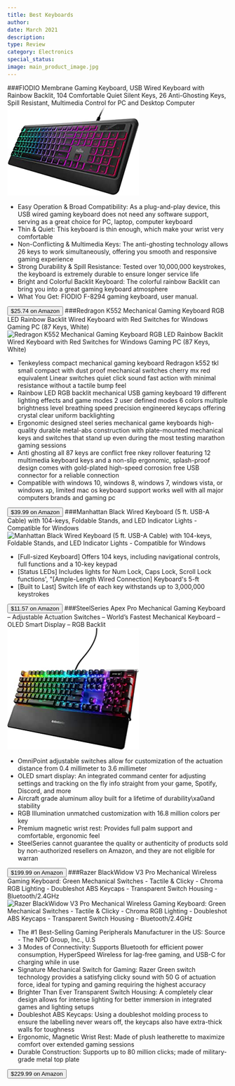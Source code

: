 ```yaml
---
title: Best Keyboards
author: 
date: March 2021
description: 
type: Review
category: Electronics
special_status: 
image: main_product_image.jpg
---
```

###FIODIO Membrane Gaming Keyboard, USB Wired Keyboard with Rainbow Backlit, 104 Comfortable Quiet Silent Keys, 26 Anti-Ghosting Keys, Spill Resistant, Multimedia Control for PC and Desktop Computer
![FIODIO Membrane Gaming Keyboard, USB Wired Keyboard with Rainbow Backlit, 104 Comfortable Quiet Silent Keys, 26 Anti-Ghosting Keys, Spill Resistant, Multimedia Control for PC and Desktop Computer](./FIODIOMem.jpeg)
- Easy Operation & Broad Compatibility: As a plug-and-play device, this USB wired gaming keyboard does not need any software support, serving as a great choice for PC, laptop, computer keyboard
- Thin & Quiet: This keyboard is thin enough, which make your wrist very comfortable
- Non-Conflicting & Multimedia Keys: The anti-ghosting technology allows 26 keys to work simultaneously, offering you smooth and responsive gaming experience
- Strong Durability & Spill Resistance: Tested over 10,000,000 keystrokes, the keyboard is extremely durable to ensure longer service life
- Bright and Colorful Backlit Keyboard: The colorful rainbow Backlit can bring you into a great gaming keyboard atmosphere
- What You Get: FIODIO F-8294 gaming keyboard, user manual.

[<button class="button">$25.74 on Amazon</button>](https://www.amazon.com/gp/slredirect/picassoRedirect.html/ref=pa_sp_atf_aps_sr_pg1_1?ie=UTF8&adId=A03429481SX86VLX37TLQ&url=%2FFIODIO-Comfortable-Anti-Ghosting-Resistant-Multimedia%2Fdp%2FB086168Y25%2Fref%3Dsr_1_1_sspa%3Fdchild%3D1%26keywords%3Dkeyboards%26qid%3D1614634122%26sr%3D8-1-spons%26psc%3D1&qualifier=1614634122&id=474712139273535&widgetName=sp_atf)
###Redragon K552 Mechanical Gaming Keyboard RGB LED Rainbow Backlit Wired Keyboard with Red Switches for Windows Gaming PC (87 Keys, White)
![Redragon K552 Mechanical Gaming Keyboard RGB LED Rainbow Backlit Wired Keyboard with Red Switches for Windows Gaming PC (87 Keys, White)](https://images-na.ssl-images-amazon.com/images/I/61DT%2Br681TL.__AC_SX300_SY300_QL70_ML2_.jpg)
- Tenkeyless compact mechanical gaming keyboard Redragon k552 tkl small compact with dust proof mechanical switches cherry mx red equivalent Linear switches quiet click sound fast action with minimal resistance without a tactile bump feel
- Rainbow LED RGB backlit mechanical USB gaming keyboard 19 different lighting effects and game modes 2 user defined modes 6 colors multiple brightness level breathing speed precision engineered keycaps offering crystal clear uniform backlighting
- Ergonomic designed steel series mechanical game keyboards high-quality durable metal-abs construction with plate-mounted mechanical keys and switches that stand up even during the most testing marathon gaming sessions
- Anti ghosting all 87 keys are conflict free nkey rollover featuring 12 multimedia keyboard keys and a non-slip ergonomic, splash-proof design comes with gold-plated high-speed corrosion free USB connector for a reliable connection
- Compatible with windows 10, windows 8, windows 7, windows vista, or windows xp, limited mac os keyboard support works well with all major computers brands and gaming pc

[<button class="button">$39.99 on Amazon</button>](https://www.amazon.com/gp/slredirect/picassoRedirect.html/ref=pa_sp_atf_aps_sr_pg1_1?ie=UTF8&adId=A08880923KTM672A7X9ZH&url=%2FRedragon-Mechanical-Keyboard-Rainbow-Switches%2Fdp%2FB086VRM89H%2Fref%3Dsr_1_2_sspa%3Fdchild%3D1%26keywords%3Dkeyboards%26qid%3D1614634122%26sr%3D8-2-spons%26psc%3D1&qualifier=1614634122&id=474712139273535&widgetName=sp_atf)
###Manhattan Black Wired Keyboard (5 ft. USB-A Cable) with 104-keys, Foldable Stands, and LED Indicator Lights - Compatible for Windows
![Manhattan Black Wired Keyboard (5 ft. USB-A Cable) with 104-keys, Foldable Stands, and LED Indicator Lights - Compatible for Windows](https://images-na.ssl-images-amazon.com/images/I/61FhqXdVUfL.__AC_SY300_SX300_QL70_ML2_.jpg)
- [Full-sized Keyboard] Offers 104 keys, including navigational controls, full functions and a 10-key keypad
- [Status LEDs] Includes lights for Num Lock, Caps Lock, Scroll Lock functions', "[Ample-Length Wired Connection] Keyboard's 5-ft
- [Built to Last] Switch life of each key withstands up to 3,000,000 keystrokes

[<button class="button">$11.57 on Amazon</button>](https://www.amazon.com/Manhattan-104-key-Keyboard-Built-Indicator/dp/B07RQVB3HQ/ref=sr_1_5?dchild=1&keywords=keyboards&qid=1614634122&sr=8-5)
###SteelSeries Apex Pro Mechanical Gaming Keyboard – Adjustable Actuation Switches – World’s Fastest Mechanical Keyboard – OLED Smart Display – RGB Backlit
![SteelSeries Apex Pro Mechanical Gaming Keyboard – Adjustable Actuation Switches – World’s Fastest Mechanical Keyboard – OLED Smart Display – RGB Backlit](./SteelSerie.jpeg)
- OmniPoint adjustable switches allow for customization of the actuation distance from 0.4 millimeter to 3.6 millimeter
- OLED smart display: An integrated command center for adjusting settings and tracking on the fly info straight from your game, Spotify, Discord, and more
- Aircraft grade aluminum alloy built for a lifetime of durability\xa0and stability
- RGB Illumination unmatched customization with 16.8 million colors per key
- Premium magnetic wrist rest: Provides full palm support and comfortable, ergonomic feel
- SteelSeries cannot guarantee the quality or authenticity of products sold by non-authorized resellers on Amazon, and they are not eligible for warran

[<button class="button">$199.99 on Amazon</button>](https://www.amazon.com/SteelSeries-Apex-Mechanical-Gaming-Keyboard/dp/B07SVJJCP3/ref=sxin_9?ascsubtag=amzn1.osa.08aef827-fdf0-4061-a106-cc6933e8bf2e.ATVPDKIKX0DER.en_US&creativeASIN=B07SVJJCP3&cv_ct_cx=keyboards&cv_ct_id=amzn1.osa.08aef827-fdf0-4061-a106-cc6933e8bf2e.ATVPDKIKX0DER.en_US&cv_ct_pg=search&cv_ct_we=asin&cv_ct_wn=osp-single-source-earns-comm&dchild=1&keywords=keyboards&linkCode=oas&pd_rd_i=B07SVJJCP3&pd_rd_r=4a247139-1a3a-4ff3-a085-18c7e948b9fd&pd_rd_w=K7aQS&pd_rd_wg=tx3nN&pf_rd_p=35b32c02-1b41-4e49-9b89-0297af2446e1&pf_rd_r=R7GKEQX60M72EAFWHYZP&qid=1614634122&sr=1-1-64f3a41a-73ca-403a-923c-8152c45485fe&tag=onsitertings-20)
###Razer BlackWidow V3 Pro Mechanical Wireless Gaming Keyboard: Green Mechanical Switches - Tactile & Clicky - Chroma RGB Lighting - Doubleshot ABS Keycaps - Transparent Switch Housing - Bluetooth/2.4GHz
![Razer BlackWidow V3 Pro Mechanical Wireless Gaming Keyboard: Green Mechanical Switches - Tactile & Clicky - Chroma RGB Lighting - Doubleshot ABS Keycaps - Transparent Switch Housing - Bluetooth/2.4GHz](https://images-na.ssl-images-amazon.com/images/I/81RyDhL6FjL.__AC_SY300_SX300_QL70_ML2_.jpg)
- The #1 Best-Selling Gaming Peripherals Manufacturer in the US: Source - The NPD Group, Inc., U.S
- 3 Modes of Connectivity: Supports Bluetooth for efficient power consumption, HyperSpeed Wireless for lag-free gaming, and USB-C for charging while in use
- Signature Mechanical Switch for Gaming: Razer Green switch technology provides a satisfying clicky sound with 50 G of actuation force, ideal for typing and gaming requiring the highest accuracy
- Brighter Than Ever Transparent Switch Housing: A completely clear design allows for intense lighting for better immersion in integrated games and lighting setups
- Doubleshot ABS Keycaps: Using a doubleshot molding process to ensure the labelling never wears off, the keycaps also have extra-thick walls for toughness
- Ergonomic, Magnetic Wrist Rest: Made of plush leatherette to maximize comfort over extended gaming sessions
- Durable Construction: Supports up to 80 million clicks; made of military-grade metal top plate

[<button class="button">$229.99 on Amazon</button>](https://www.amazon.com/Razer-BlackWidow-Mechanical-Wireless-Keyboard/dp/B08FQTK1RW/ref=sxin_9?ascsubtag=amzn1.osa.08aef827-fdf0-4061-a106-cc6933e8bf2e.ATVPDKIKX0DER.en_US&creativeASIN=B08FQTK1RW&cv_ct_cx=keyboards&cv_ct_id=amzn1.osa.08aef827-fdf0-4061-a106-cc6933e8bf2e.ATVPDKIKX0DER.en_US&cv_ct_pg=search&cv_ct_we=asin&cv_ct_wn=osp-single-source-earns-comm&dchild=1&keywords=keyboards&linkCode=oas&pd_rd_i=B08FQTK1RW&pd_rd_r=4a247139-1a3a-4ff3-a085-18c7e948b9fd&pd_rd_w=K7aQS&pd_rd_wg=tx3nN&pf_rd_p=35b32c02-1b41-4e49-9b89-0297af2446e1&pf_rd_r=R7GKEQX60M72EAFWHYZP&qid=1614634122&sr=1-2-64f3a41a-73ca-403a-923c-8152c45485fe&tag=onsitertings-20)
